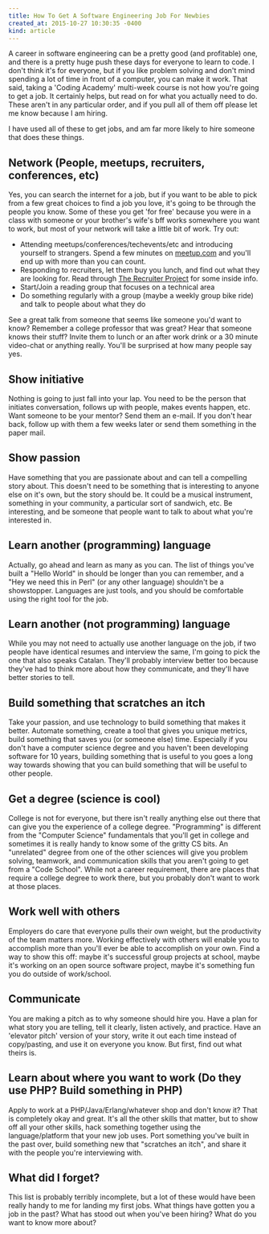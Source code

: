 ```yaml
---
title: How To Get A Software Engineering Job For Newbies
created_at: 2015-10-27 10:30:35 -0400
kind: article
---
```


A career in software engineering can be a pretty good (and profitable) one, and there is a pretty huge push these days for everyone to learn to code. I don't think it's for everyone, but if you like problem solving and don't mind spending a lot of time in front of a computer, you can make it work.  That said, taking a 'Coding Academy' multi-week course is not how you're going to get a job. It certainly helps, but read on for what you actually need to do. These aren't in any particular order, and if you pull all of them off please let me know because I am hiring.

I have used all of these to get jobs, and am far more likely to hire someone that does these things.

<!-- more -->

## Network (People, meetups, recruiters, conferences, etc)

Yes, you can search the internet for a job, but if you want to be able to pick from a few great choices to find a job you love, it's going to be through the people you know. Some of these you get 'for free' because you were in a class with someone or your brother's wife's bff works somewhere you want to work, but most of your network will take a little bit of work. Try out:

* Attending meetups/conferences/techevents/etc and introducing yourself to strangers. Spend a few minutes on [meetup.com](http://www.meetup.com) and you'll end up with more than you can count.
* Responding to recruiters, let them buy you lunch, and find out what they are looking for. Read through [The Recruiter Project](http://recruiterproject.org) for some inside info.
* Start/Join a reading group that focuses on a technical area
* Do something regularly with a group (maybe a weekly group bike ride) and talk to people about what they do

See a great talk from someone that seems like someone you'd want to know? Remember a college professor that was great? Hear that someone knows their stuff?  Invite them to lunch or an after work drink or a 30 minute video-chat or anything really. You'll be surprised at how many people say yes.

## Show initiative

Nothing is going to just fall into your lap. You need to be the person that initiates conversation, follows up with people, makes events happen, etc. Want someone to be your mentor? Send them an e-mail. If you don't hear back, follow up with them a few weeks later or send them something in the paper mail.

## Show passion

Have something that you are passionate about and can tell a compelling story about. This doesn't need to be something that is interesting to anyone else on it's own, but the story should be. It could be a musical instrument, something in your community, a particular sort of sandwich, etc. Be interesting, and be someone that people want to talk to about what you're interested in.

## Learn another (programming) language

Actually, go ahead and learn as many as you can. The list of things you've built a "Hello World" in should be longer than you can remember, and a "Hey we need this in Perl" (or any other language) shouldn't be a showstopper. Languages are just tools, and you should be comfortable using the right tool for the job.

## Learn another (not programming) language

While you may not need to actually use another language on the job, if two people have identical resumes and interview the same, I'm going to pick the one that also speaks Catalan. They'll probably interview better too because they've had to think more about how they communicate, and they'll have better stories to tell.

## Build something that scratches an itch

Take your passion, and use technology to build something that makes it better. Automate something, create a tool that gives you unique metrics, build something that saves you (or someone else) time. Especially if you don't have a computer science degree and you haven't been developing software for 10 years, building something that is useful to you goes a long way towards showing that you can build something that will be useful to other people.

## Get a degree (science is cool)

College is not for everyone, but there isn't really anything else out there that can give you the experience of a college degree.  "Programming" is different from the "Computer Science" fundamentals that you'll get in college and sometimes it is really handy to know some of the gritty CS bits. An "unrelated" degree from one of the other sciences will give you problem solving, teamwork, and communication skills that you aren't going to get from a "Code School". While not a career requirement, there are places that require a college degree to work there, but you probably don't want to work at those places.

## Work well with others

Employers do care that everyone pulls their own weight, but the productivity of the team matters more.  Working effectively with others will enable you to accomplish more than you'll ever be able to accomplish on your own. Find a way to show this off: maybe it's successful group projects at school, maybe it's working on an open source software project, maybe it's something fun you do outside of work/school.

## Communicate

You are making a pitch as to why someone should hire you. Have a plan for what story you are telling, tell it clearly, listen actively, and practice. Have an 'elevator pitch' version of your story, write it out each time instead of copy/pasting, and use it on everyone you know. But first, find out what theirs is.

## Learn about where you want to work (Do they use PHP? Build something in PHP)

Apply to work at a PHP/Java/Erlang/whatever shop and don't know it? That is completely okay and great.  It's all the other skills that matter, but to show off all your other skills, hack something together using the language/platform that your new job uses.  Port something you've built in the past over, build something new that "scratches an itch", and share it with the people you're interviewing with.  

## What did I forget?

This list is probably terribly incomplete, but a lot of these would have been really handy to me for landing my first jobs. What things have gotten you a job in the past? What has stood out when you've been hiring? What do you want to know more about?
